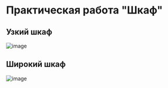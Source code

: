 # Практическая работа "Шкаф"

## Узкий шкаф

![image](https://github.com/sashaISP/Shkaf/assets/160009685/4f30ac4a-ce33-4522-a653-78aa0e642a4a)

## Широкий шкаф

![image](https://github.com/sashaISP/Shkaf/assets/160009685/72c86434-60a8-4a3a-a31e-cad6f9dff313)
